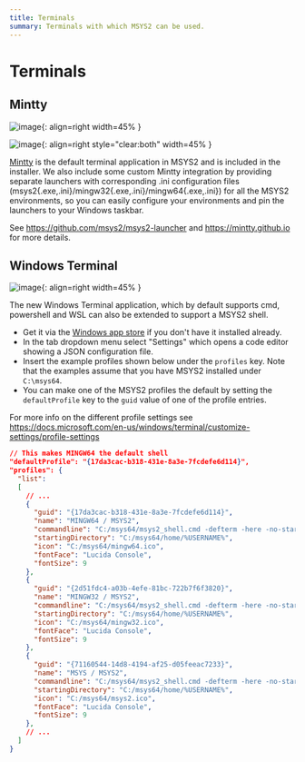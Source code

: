 ```yaml
---
title: Terminals
summary: Terminals with which MSYS2 can be used.
---
```

# Terminals

## Mintty

![image](mintty.png){: align=right width=45% }

![image](launchers.png){: align=right style="clear:both" width=45% }

[Mintty](https://mintty.github.io) is the default terminal application in MSYS2
and is included in the installer. We also include some custom Mintty integration
by providing separate launchers with corresponding .ini configuration files
(msys2{.exe,.ini}/mingw32{.exe,.ini}/mingw64{.exe,.ini}) for all the MSYS2
environments, so you can easily configure your environments and pin the
launchers to your Windows taskbar.



See https://github.com/msys2/msys2-launcher and https://mintty.github.io for
more details.<br style="clear:both"/>



## Windows Terminal

![image](winterm.png){: align=right width=45% }

The new Windows Terminal application, which by default supports cmd, powershell
and WSL can also be extended to support a MSYS2 shell.

* Get it via the [Windows app store](https://aka.ms/terminal) if you don't have
  it installed already.
* In the tab dropdown menu select "Settings" which opens a code editor showing
  a JSON configuration file.
* Insert the example profiles shown below under the `profiles` key. Note that
  the examples assume that you have MSYS2 installed under `C:\msys64`.
* You can make one of the MSYS2 profiles the default by setting the `defaultProfile`
  key to the `guid` value of one of the profile entries.

For more info on the different profile settings see
https://docs.microsoft.com/en-us/windows/terminal/customize-settings/profile-settings <br style="clear:both"/>

```json
// This makes MINGW64 the default shell
"defaultProfile": "{17da3cac-b318-431e-8a3e-7fcdefe6d114}",
"profiles": {
  "list":
  [
    // ...
    {
      "guid": "{17da3cac-b318-431e-8a3e-7fcdefe6d114}",
      "name": "MINGW64 / MSYS2",
      "commandline": "C:/msys64/msys2_shell.cmd -defterm -here -no-start -mingw64",
      "startingDirectory": "C:/msys64/home/%USERNAME%",
      "icon": "C:/msys64/mingw64.ico",
      "fontFace": "Lucida Console",
      "fontSize": 9
    },
    {
      "guid": "{2d51fdc4-a03b-4efe-81bc-722b7f6f3820}",
      "name": "MINGW32 / MSYS2",
      "commandline": "C:/msys64/msys2_shell.cmd -defterm -here -no-start -mingw32",
      "startingDirectory": "C:/msys64/home/%USERNAME%",
      "icon": "C:/msys64/mingw32.ico",
      "fontFace": "Lucida Console",
      "fontSize": 9
    },
    {
      "guid": "{71160544-14d8-4194-af25-d05feeac7233}",
      "name": "MSYS / MSYS2",
      "commandline": "C:/msys64/msys2_shell.cmd -defterm -here -no-start -msys",
      "startingDirectory": "C:/msys64/home/%USERNAME%",
      "icon": "C:/msys64/msys2.ico",
      "fontFace": "Lucida Console",
      "fontSize": 9
    },
    // ...
  ]
}
```

